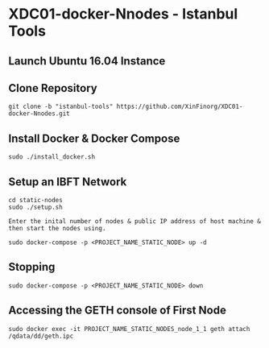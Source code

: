 # XDC01-docker-Nnodes - Istanbul Tools 

## Launch Ubuntu 16.04 Instance

## Clone Repository
    git clone -b "istanbul-tools" https://github.com/XinFinorg/XDC01-docker-Nnodes.git    
   
## Install Docker & Docker Compose
    sudo ./install_docker.sh
    
## Setup an IBFT Network

    cd static-nodes 
    sudo ./setup.sh

    Enter the inital number of nodes & public IP address of host machine & then start the nodes using.

    sudo docker-compose -p <PROJECT_NAME_STATIC_NODE> up -d

## Stopping

    sudo docker-compose -p <PROJECT_NAME_STATIC_NODE> down

## Accessing the GETH console of First Node

    sudo docker exec -it PROJECT_NAME_STATIC_NODES_node_1_1 geth attach /qdata/dd/geth.ipc
